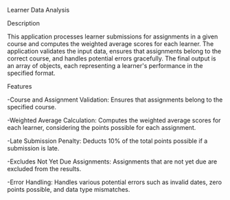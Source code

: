 Learner Data Analysis

Description

This application processes learner submissions for assignments in a given course and computes the weighted average scores for each learner.
The application validates the input data, ensures that assignments belong to the correct course, and handles potential errors gracefully. 
The final output is an array of objects, each representing a learner's performance in the specified format.

Features

-Course and Assignment Validation: Ensures that assignments belong to the specified course.

-Weighted Average Calculation: Computes the weighted average scores for each learner, considering the points possible for each assignment.

-Late Submission Penalty: Deducts 10% of the total points possible if a submission is late.

-Excludes Not Yet Due Assignments: Assignments that are not yet due are excluded from the results.

-Error Handling: Handles various potential errors such as invalid dates, zero points possible, and data type mismatches.
